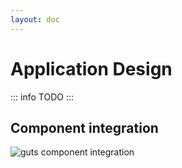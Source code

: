 ```yaml
---
layout: doc
---
```


# Application Design

::: info
TODO
:::

## Component integration

![guts component integration](/guts_components.png)
